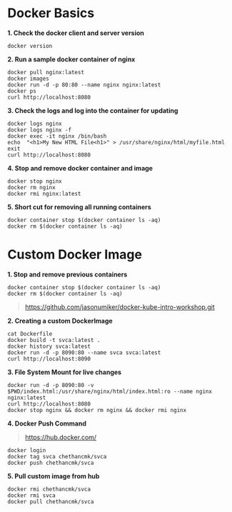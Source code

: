 # Docker Basics
**1. Check the docker client and server version**

	docker version 

**2. Run a sample docker container of nginx**

    docker pull nginx:latest
    docker images
    docker run -d -p 80:80 --name nginx nginx:latest
    docker ps
    curl http://localhost:8080

**3. Check the logs and log into the container for updating**

    docker logs nginx
    docker logs nginx -f
    docker exec -it nginx /bin/bash
    echo  "<h1>My New HTML File<h1>" > /usr/share/nginx/html/myfile.html
    exit
    curl http://localhost:8080

**4. Stop and remove docker container and image**

    docker stop nginx
    docker rm nginx
    docker rmi nginx:latest

**5. Short cut for removing all running containers**

    docker container stop $(docker container ls -aq)
    docker rm $(docker container ls -aq)    


# Custom Docker Image
**1. Stop and remove previous containers**

    docker container stop $(docker container ls -aq)
    docker rm $(docker container ls -aq)
 
>  https://github.com/jasonumiker/docker-kube-intro-workshop.git

**2. Creating a custom DockerImage**

    cat Dockerfile
    docker build -t svca:latest .
    docker history svca:latest
    docker run -d -p 8090:80 --name svca svca:latest
    curl http://localhost:8090

**3. File System Mount for live changes**

    docker run -d -p 8090:80 -v $PWD/index.html:/usr/share/nginx/html/index.html:ro --name nginx nginx:latest
    curl http://localhost:8080
    docker stop nginx && docker rm nginx && docker rmi nginx
**4. Docker Push Command** 

> https://hub.docker.com/

    docker login
    docker tag svca chethancmk/svca
    docker push chethancmk/svca
  
**5. Pull custom image from hub**

    docker rmi chethancmk/svca
    docker rmi svca
    docker pull chethancmk/svca

